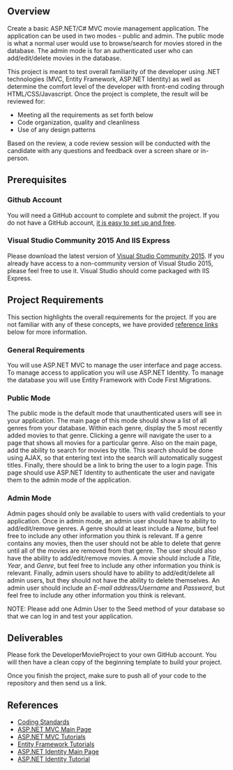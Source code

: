## Overview
Create a basic ASP.NET/C# MVC movie management application. The application can be used in two modes - public and admin. The public mode is what a normal user would use to browse/search for movies stored in the database. The admin mode is for an authenticated user who can add/edit/delete movies in the database.

This project is meant to test overall familiarity of the developer using .NET technologies (MVC, Entity Framework, ASP.NET Identity) as well as determine the comfort level of the developer with front-end coding through HTML/CSS/Javascript. Once the project is complete, the result will be reviewed for:
* Meeting all the requirements as set forth below
* Code organization, quality and cleanliness
* Use of any design patterns

Based on the review, a code review session will be conducted with the candidate with any questions and feedback over a screen share or in-person.

## Prerequisites
### Github Account
You will need a GitHub account to complete and submit the project. If you do not have a GitHub account, [it is easy to set up and free](https://github.com/join).

### Visual Studio Community 2015 And IIS Express
Please download the latest version of [Visual Studio Community 2015](https://www.visualstudio.com/en-us/products/visual-studio-community-vs.aspx).  If you already have access to a non-community version of Visual Studio 2015, please feel free to use it.  Visual Studio should come packaged with IIS Express.

## Project Requirements
This section highlights the overall requirements for the project. If you are not familiar with any of these concepts, we have provided [reference links](#References) below for more information.

### General Requirements
You will use ASP.NET MVC to manage the user interface and page access. To manage access to application you will use ASP.NET Identity. To manage the database you will use Entity Framework with Code First Migrations.

### Public Mode
The public mode is the default mode that unauthenticated users will see in your application. The main page of this mode should show a list of all genres from your database.  Within each genre, display the 5 most recently added movies to that genre. Clicking a genre will navigate the user to a page that shows all movies for a particular genre. Also on the main page, add the ability to search for movies by title.  This search should be done using AJAX, so that entering text into the search will automatically suggest titles. Finally, there should be a link to bring the user to a login page.  This page should use ASP.NET Identity to authenticate the user and navigate them to the admin mode of the application.

### Admin Mode
Admin pages should only be available to users with valid credentials to your application. Once in admin mode, an admin user should have to ability to add/edit/remove genres. A genre should at least include a *Name*, but feel free to include any other information you think is relevant.  If a genre contains any movies, then the user should not be able to delete that genre until all of the movies are removed from that genre.  The user should also have the ability to add/edit/remove movies. A movie should include a *Title*, *Year*, and *Genre*, but feel free to include any other information you think is relevant.  Finally, admin users should have to ability to add/edit/delete all admin users, but they should not have the ability to delete themselves.  An admin user should include an *E-mail address/Username* and *Password*, but feel free to include any other information you think is relevant.

NOTE: Please add one Admin User to the Seed method of your database so that we can log in and test your application.

## Deliverables
Please fork the DeveloperMovieProject to your own GitHub account. You will then have a clean copy of the beginning template to build your project.

Once you finish the project, make sure to push all of your code to the repository and then send us a link.

## <a name="References"></a>References
* [Coding Standards](http://www.dofactory.com/reference/csharp-coding-standards)
* [ASP.NET MVC Main Page](http://www.asp.net/mvc)
* [ASP.NET MVC Tutorials](http://www.tutorialsteacher.com/mvc/asp.net-mvc-tutorials)
* [Entity Framework Tutorials](http://www.entityframeworktutorial.net/)
* [ASP.NET Identity Main Page](http://www.asp.net/identity)
* [ASP.NET Identity Tutorial](http://tektutorialshub.com/asp-net-identity-tutorial-basics/)
